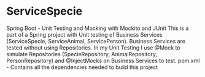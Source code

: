 # ServiceSpecie
Spring Boot - Unit Testing and Mocking with Mockito and JUnit
This is a part of a Spring project with Unit testing of Business Services (ServiceSpecie, ServiceAnimal, ServicePerson).
Business Services are tested without using Repositories.
In my Unit Testing I use @Mock to simulate Repositories (SpecieRepository, AnimalRepository, PersonRepository) 
and @InjectMocks on Business Services to test.
pom.xml - Contains all the dependencies needed to build this project
